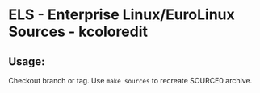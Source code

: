 # ELS - Enterprise Linux/EuroLinux Sources - kcoloredit
 
## Usage:
  Checkout branch or tag. Use `make sources` to recreate  SOURCE0 archive.

